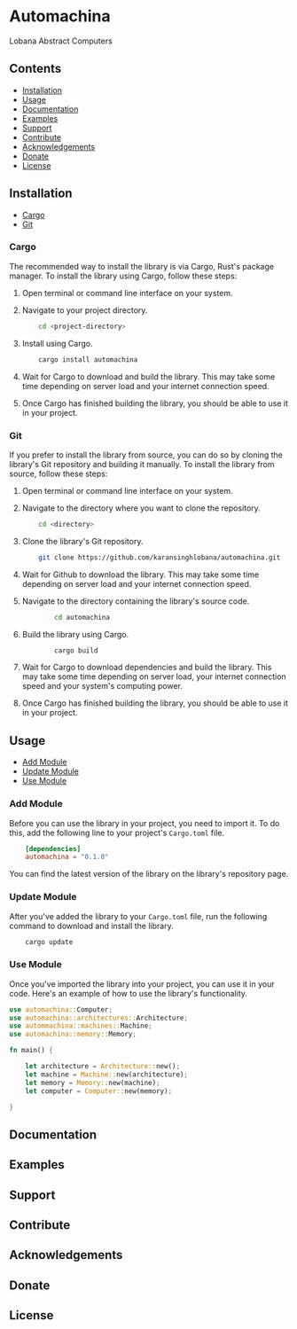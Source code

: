 # Automachina

Lobana Abstract Computers  

## Contents  

* [Installation](#installation)
* [Usage](#usage)
* [Documentation](#documentation)
* [Examples](#examples)
* [Support](#support)
* [Contribute](#contribute)
* [Acknowledgements](#acknowledgements)
* [Donate](#donate)
* [License](#license)

## Installation  

* [Cargo](#cargo)
* [Git](#git)

### Cargo

The recommended way to install the library is via Cargo, Rust's package manager. To install the library using Cargo, follow these steps:

1. Open terminal or command line interface on your system.

2. Navigate to your project directory.

    ```bash
        cd <project-directory>
    ```

3. Install using Cargo.

    ```bash
        cargo install automachina
    ```

4. Wait for Cargo to download and build the library. This may take some time depending on server load and your internet connection speed.

5. Once Cargo has finished building the library, you should be able to use it in your project.

### Git

If you prefer to install the library from source, you can do so by cloning the library's Git repository and building it manually. To install the library from source, follow these steps:

1. Open terminal or command line interface on your system.

2. Navigate to the directory where you want to clone the repository.

    ```bash
        cd <directory>
    ```

3. Clone the library's Git repository.

    ```bash
        git clone https://github.com/karansinghlobana/automachina.git
    ```

4. Wait for Github to download the library. This may take some time depending on server load and your internet connection speed.

5. Navigate to the directory containing the library's source code.

    ```bash
            cd automachina
    ```

6. Build the library using Cargo.

    ```bash
            cargo build
    ```

7. Wait for Cargo to download dependencies and build the library. This may take some time depending on server load, your internet connection speed and your system's computing power.


8. Once Cargo has finished building the library, you should be able to use it in your project.

## Usage  

* [Add Module](#add-module)
* [Update Module](#update-module)
* [Use Module](#use-module)

### Add Module

Before you can use the library in your project, you need to import it. To do this, add the following line to your project's `Cargo.toml` file.

```toml
    [dependencies]
    automachina = "0.1.0"
```
You can find the latest version of the library on the library's repository page.

### Update Module

After you've added the library to your `Cargo.toml` file, run the following command to download and install the library.

```bash
    cargo update
```

### Use Module

Once you've imported the library into your project, you can use it in your code. Here's an example of how to use the library's functionality.

```rust
use automachina::Computer;
use automachina::architectures::Architecture;
use autommachina::machines::Machine;
use automachina::memory::Memory;

fn main() {

    let architecture = Architecture::new();
    let machine = Machine::new(architecture);
    let memory = Memory::new(machine);
    let computer = Computer::new(memory);

}

```

## Documentation  



## Examples  

## Support  

## Contribute  

## Acknowledgements  

## Donate  

## License  

